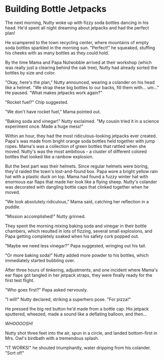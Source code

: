 # Building Bottle Jetpacks

The next morning, Nutty woke up with fizzy soda bottles dancing in his head. He'd spent all night dreaming about jetpacks and had the perfect plan!

He scampered to the town recycling center, where mountains of empty soda bottles sparkled in the morning sun. "Perfect!" he squeaked, stuffing his cheeks with as many bottles as they could hold.

By the time Mama and Papa Nutwobble arrived at their workshop (which was really just a clearing behind the oak tree), Nutty had already sorted the bottles by size and color.

"Okay, here's the plan," Nutty announced, wearing a colander on his head like a helmet. "We strap these big bottles to our backs, fill them with... um..." He paused. "What makes jetpacks work again?"

"Rocket fuel?" Chip suggested.

"We don't have rocket fuel," Mama pointed out.

"Baking soda and vinegar!" Nutty exclaimed. "My cousin tried it in a science experiment once. Made a huge mess!"

Within an hour, they had the most ridiculous-looking jetpacks ever created. Papa's was made from bright orange soda bottles held together with jump ropes. Mama's was a collection of green bottles that rattled when she moved. Nutty's was the most ambitious - a cluster of different colored bottles that looked like a rainbow explosion.

But the best part was their helmets. Since regular helmets were boring, they'd raided the town's lost-and-found box. Papa wore a bright yellow rain hat with a plastic duck on top. Mama had found a fuzzy winter hat with enormous ear flaps that made her look like a flying sheep. Nutty's colander was decorated with dangling bottle caps that clinked together when he moved.

"We look absolutely ridiculous," Mama said, catching her reflection in a puddle.

"Mission accomplished!" Nutty grinned.

They spent the morning mixing baking soda and vinegar in their bottle chambers, which resulted in lots of fizzing, several small explosions, and Papa getting completely soaked when his safety cork popped out.

"Maybe we need less vinegar?" Papa suggested, wringing out his tail.

"Or more baking soda!" Nutty added more powder to his bottles, which immediately started bubbling over.

After three hours of tinkering, adjustments, and one incident where Mama's ear flaps got tangled in her jetpack straps, they were finally ready for the first test flight.

"Who goes first?" Papa asked nervously.

"I will!" Nutty declared, striking a superhero pose. "For pizza!"

He pressed the big red button he'd made from a bottle cap. His jetpack sputtered, wheezed, made a sound like a deflating balloon, and then...

*WHOOOOSH!*

Nutty shot three feet into the air, spun in a circle, and landed bottom-first in Mrs. Owl's birdbath with a tremendous splash.

"IT WORKS!" he shouted triumphantly, water dripping from his colander. "Sort of!"